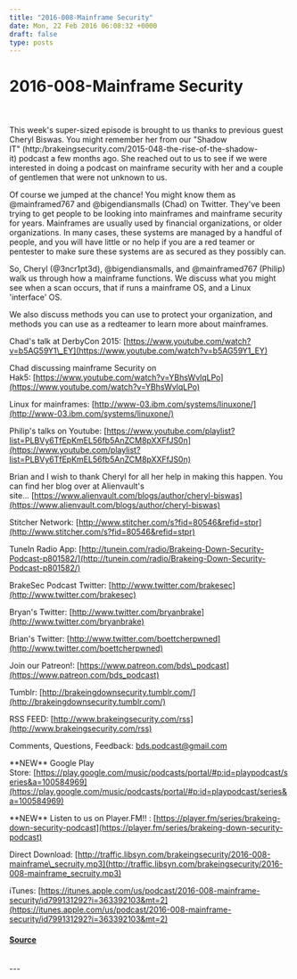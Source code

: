 ```yaml
---
title: "2016-008-Mainframe Security"
date: Mon, 22 Feb 2016 06:08:32 +0000
draft: false
type: posts
---
```

# 2016-008-Mainframe Security

<br/>

<br/>
This week's super-sized episode is brought to us thanks to previous guest Cheryl Biswas. You might remember her from our "Shadow IT" (http:/brakeingsecurity.com/2015-048-the-rise-of-the-shadow-it) podcast a few months ago. She reached out to us to see if we were interested in doing a podcast on mainframe security with her and a couple of gentlemen that were not unknown to us.

Of course we jumped at the chance! You might know them as @mainframed767 and @bigendiansmalls (Chad) on Twitter. They've been trying to get people to be looking into mainframes and mainframe security for years. Mainframes are usually used by financial organizations, or older organizations. In many cases, these systems are managed by a handful of people, and you will have little or no help if you are a red teamer or pentester to make sure these systems are as secured as they possibly can.

So, Cheryl (@3ncr1pt3d), @bigendiansmalls, and @mainframed767 (Philip) walk us through how a mainframe functions. We discuss what you might see when a scan occurs, that if runs a mainframe OS, and a Linux 'interface' OS.

We also discuss methods you can use to protect your organization, and methods you can use as a redteamer to learn more about mainframes.

Chad's talk at DerbyCon 2015: [https://www.youtube.com/watch?v=b5AG59Y1\_EY](https://www.youtube.com/watch?v=b5AG59Y1_EY)

Chad discussing mainframe Security on Hak5: [https://www.youtube.com/watch?v=YBhsWvlqLPo](https://www.youtube.com/watch?v=YBhsWvlqLPo)

Linux for mainframes: [http://www-03.ibm.com/systems/linuxone/](http://www-03.ibm.com/systems/linuxone/)

Philip's talks on Youtube: [https://www.youtube.com/playlist?list=PLBVy6TfEpKmEL56fb5AnZCM8pXXFfJS0n](https://www.youtube.com/playlist?list=PLBVy6TfEpKmEL56fb5AnZCM8pXXFfJS0n)

Brian and I wish to thank Cheryl for all her help in making this happen. You can find her blog over at Alienvault's site... [https://www.alienvault.com/blogs/author/cheryl-biswas](https://www.alienvault.com/blogs/author/cheryl-biswas)

Stitcher Network: [http://www.stitcher.com/s?fid=80546&refid=stpr](http://www.stitcher.com/s?fid=80546&refid=stpr)

TuneIn Radio App: [http://tunein.com/radio/Brakeing-Down-Security-Podcast-p801582/](http://tunein.com/radio/Brakeing-Down-Security-Podcast-p801582/)

BrakeSec Podcast Twitter: [http://www.twitter.com/brakesec](http://www.twitter.com/brakesec)

Bryan's Twitter: [http://www.twitter.com/bryanbrake](http://www.twitter.com/bryanbrake)

Brian's Twitter: [http://www.twitter.com/boettcherpwned](http://www.twitter.com/boettcherpwned)

Join our Patreon!: [https://www.patreon.com/bds\_podcast](https://www.patreon.com/bds_podcast)

Tumblr: [http://brakeingdownsecurity.tumblr.com/](http://brakeingdownsecurity.tumblr.com/)

RSS FEED: [http://www.brakeingsecurity.com/rss](http://www.brakeingsecurity.com/rss)

Comments, Questions, Feedback: [bds.podcast@gmail.com](mailto:bds.podcast@gmail.com)

\*\*NEW\*\* Google Play Store: [https://play.google.com/music/podcasts/portal/#p:id=playpodcast/series&a=100584969](https://play.google.com/music/podcasts/portal/#p:id=playpodcast/series&a=100584969)

\*\*NEW\*\* Listen to us on Player.FM!! : [https://player.fm/series/brakeing-down-security-podcast](https://player.fm/series/brakeing-down-security-podcast)

Direct Download: [http://traffic.libsyn.com/brakeingsecurity/2016-008-mainframe\_secruity.mp3](http://traffic.libsyn.com/brakeingsecurity/2016-008-mainframe_secruity.mp3)

iTunes: [https://itunes.apple.com/us/podcast/2016-008-mainframe-security/id799131292?i=363392103&mt=2](https://itunes.apple.com/us/podcast/2016-008-mainframe-security/id799131292?i=363392103&mt=2)

#### [Source](http://brakeingsecurity.com/2016-008-mainframe-security)

<br/>
---
